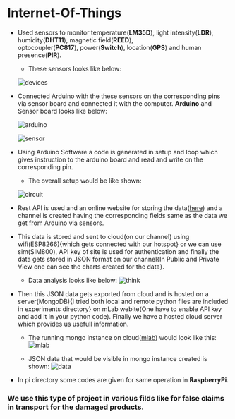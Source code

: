 # Internet-Of-Things

*  Used sensors to monitor temperature(**LM35D**), light intensity(**LDR**), humidity(**DHT11**), magnetic field(**REED**),  
   optocoupler(**PC817**), power(**Switch**), location(**GPS**) and human presence(**PIR**).
   
   - These sensors looks like below:
   
   ![devices](https://user-images.githubusercontent.com/19959305/38469969-4c0292d4-3b7a-11e8-9463-67ebd4c2493a.png)
   
*  Connected Arduino with the these sensors on the corresponding pins via sensor board and connected it with the computer.
   __Arduino__ and Sensor board looks like below:
   
   ![arduino](https://user-images.githubusercontent.com/19959305/38470477-3f7d2036-3b81-11e8-8abb-fe0d8eb64c29.png)
   
   ![sensor](https://user-images.githubusercontent.com/19959305/38470016-dc87c504-3b7a-11e8-8118-782daebe70e7.png)

*  Using Arduino Software a code is generated in setup and loop which gives instruction to the arduino board and read and write on the 
   corresponding pin.

   - The overall setup would be like shown:
   
   ![circuit](https://user-images.githubusercontent.com/19959305/38470170-8f8f1502-3b7c-11e8-93f0-779d428f04cc.jpeg)
   
*  Rest API is used and an online website for storing the data([here](https://thingspeak.com/)) and a channel is 
   created having the corresponding fields same as the data we get from Arduino via sensors.
   
*  This data is stored and sent to cloud(on our channel) using wifi(ESP8266){which gets connected with our hotspot} or we can use 
   sim(SIM800), API key of site is used for authentication and finally the data gets stored in JSON format on our channel{In Public 
   and Private View one can see the charts created for the data}.
   
   - Data analysis looks like below:
   ![think](https://user-images.githubusercontent.com/19959305/38470067-69b499f2-3b7b-11e8-996f-6720a904193c.png)
   
*  Then this JSON data gets exported from cloud and is hosted on a server(MongoDB){I tried both local and remote python files are 
   included in experiments directory} on mLab webite(One have to enable API key and add it in your python code). Finally we have a 
   hosted cloud server which provides us usefull information.
   
   - The running mongo instance on cloud([mlab](https://mlab.com/)) would look like this:
   ![mlab](https://user-images.githubusercontent.com/19959305/38469917-bff61dec-3b79-11e8-96d7-510a723d747c.png)
   
   - JSON data that would be visible in mongo instance created is shown:
   ![data](https://user-images.githubusercontent.com/19959305/38470120-1785b142-3b7c-11e8-9648-ec9a1365c9c2.png)

   
*  In pi directory some codes are given for same operation in __RaspberryPi__. 
   

   
 ### We use this type of project in various filds like for false claims in transport for the damaged products.
